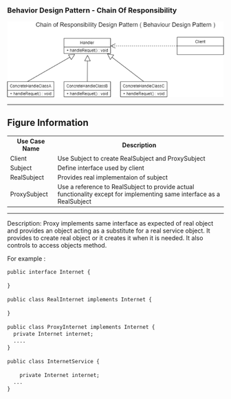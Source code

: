 ### Behavior Design Pattern - Chain Of Responsibility

![Image description](https://github.com/Rapter1990/Design-Pattern-Examples-in-Java/blob/master/images/chainofresponsibility.png)

<hr>
<h2>Figure Information</h2>

<table>
  <tr>
    <th>Use Case Name</th>
    <th>Description</th>
  </tr>
  <tr>
    <td>Client</td>
    <td>Use Subject to create RealSubject and ProxySubject</td>
  </tr>
  <tr>
    <td>Subject</td>
    <td>Define interface used by client</td>
  </tr>
  <tr>
    <td>RealSubject</td>
    <td>Provides real implementaion of subject</td>
  </tr>
  <tr>
    <td>ProxySubject</td>
    <td>Use a reference to RealSubject to provide actual functionality except for implementing same interface as a RealSubject</td>
  </tr>
  
</table>

<hr>
Description:
Proxy implements same interface as expected of real object and provides an object acting as a substitute for a real service object. It provides to create real object or it creates it when it is needed. It also controls to access objects method.  

For example :

```
public interface Internet { 

} 

public class RealInternet implements Internet { 

}

public class ProxyInternet implements Internet {
  private Internet internet;
  ....
}

public class InternetService {

	private Internet internet;
  ...
}


```

